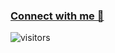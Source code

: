 ### [Connect with me 💬](https://kunalkushwaha.com) 
![visitors](https://visitor-badge.laobi.icu/badge?page_id=ritikbalwant.ritikbalwant)
